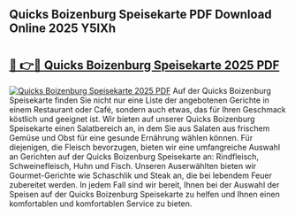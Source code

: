 ## Quicks Boizenburg Speisekarte PDF Download Online 2025 Y5IXh

# <h2><a href="http://gca98l.nevu.top/?p=Quicks+Boizenburg+Speisekarte">🔗 👉🔴 Quicks Boizenburg Speisekarte 2025 PDF</a></h2>

[![Quicks Boizenburg Speisekarte 2025 PDF](https://i.imgur.com/dBaPXMq.png)](http://gca98l.nevu.top/?p=Quicks+Boizenburg+Speisekarte)
Auf der Quicks Boizenburg Speisekarte finden Sie nicht nur eine Liste der angebotenen Gerichte in einem Restaurant oder Café, sondern auch etwas, das für Ihren Geschmack köstlich und geeignet ist. Wir bieten auf unserer Quicks Boizenburg Speisekarte einen Salatbereich an, in dem Sie aus Salaten aus frischem Gemüse und Obst für eine gesunde Ernährung wählen können. Für diejenigen, die Fleisch bevorzugen, bieten wir eine umfangreiche Auswahl an Gerichten auf der Quicks Boizenburg Speisekarte an: Rindfleisch, Schweinefleisch, Huhn und Fisch. Unseren Auserwählten bieten wir Gourmet-Gerichte wie Schaschlik und Steak an, die bei lebendem Feuer zubereitet werden. In jedem Fall sind wir bereit, Ihnen bei der Auswahl der Speisen auf der Quicks Boizenburg Speisekarte zu helfen und Ihnen einen komfortablen und komfortablen Service zu bieten.
